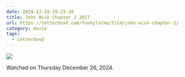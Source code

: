 ```yaml
---
date: 2024-12-29 19:23:38
title: John Wick Chapter 2 2017
url: https://letterboxd.com/funkylarma/film/john-wick-chapter-2/
category: movie
tags:
  - Letterboxd
---
```


![](https://a.ltrbxd.com/resized/sm/upload/wb/rc/zd/o6/fWz9LMfdES80BsJKucgzI5ZJhnB-0-600-0-900-crop.jpg?v=d5d6ba1b6e)

Watched on Thursday December 26, 2024.
